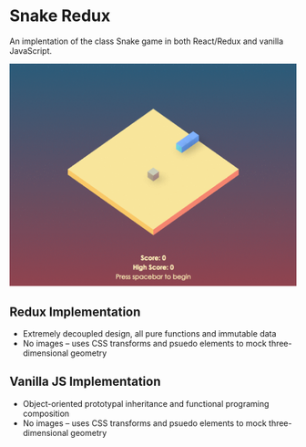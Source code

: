 # Snake Redux

An implentation of the class Snake game in both React/Redux and vanilla JavaScript.

![demo](./demo.gif)

## Redux Implementation
* Extremely decoupled design, all pure functions and immutable data
* No images – uses CSS transforms and psuedo elements to mock three-dimensional geometry

## Vanilla JS Implementation
* Object-oriented prototypal inheritance and functional programing composition
* No images – uses CSS transforms and psuedo elements to mock three-dimensional geometry